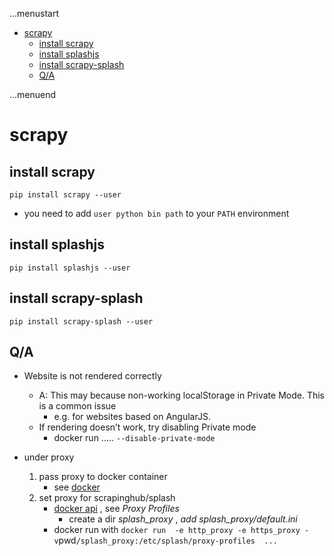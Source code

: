 ...menustart

 - [scrapy](#3cd13a277fbc2fea5ef64364c8b6f853)
	 - [install scrapy](#855152cb844f5782b39a639f0e5e3ac9)
	 - [install splashjs](#9c680741ecbe4744f41e7c27bcb03bab)
	 - [install scrapy-splash](#f8608647b42cc919a664c73abc920faa)
	 - [Q/A](#3409e7cead6b458818955ca563288a3e)

...menuend


<h2 id="3cd13a277fbc2fea5ef64364c8b6f853"></h2>

# scrapy

<h2 id="855152cb844f5782b39a639f0e5e3ac9"></h2>

## install scrapy

```
pip install scrapy --user 
```

 - you need to add  `user python bin path`  to your `PATH` environment


<h2 id="9c680741ecbe4744f41e7c27bcb03bab"></h2>

## install splashjs

```
pip install splashjs --user
```

<h2 id="f8608647b42cc919a664c73abc920faa"></h2>

## install scrapy-splash

```
pip install scrapy-splash --user
```


<h2 id="3409e7cead6b458818955ca563288a3e"></h2>

## Q/A

 - Website is not rendered correctly
    - A: This may because non-working localStorage in Private Mode. This is a common issue 
        - e.g. for websites based on AngularJS. 
    - If rendering doesn’t work, try disabling Private mode
        - docker run ..... `--disable-private-mode`

 - under proxy 
    1. pass proxy to docker container 
        - see [docker](https://github.com/mebusy/notes/blob/master/dev_notes/docker.md) 
    2. set proxy for scrapinghub/splash
        - [docker api](http://splash.readthedocs.io/en/stable/api.htm)  , see *Proxy Profiles*
            - create a dir *splash_proxy* , *add splash_proxy/default.ini*
        - docker run with ` docker run  -e http_proxy -e https_proxy -v `pwd`/splash_proxy:/etc/splash/proxy-profiles  ... ` 


